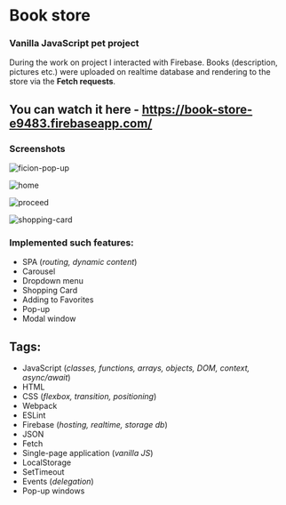 # Book store 
### Vanilla JavaScript pet project

During the work on project I interacted with Firebase. Books (description, pictures etc.) were uploaded on realtime database and rendering to the store via the **Fetch requests**.

## You can watch it here - https://book-store-e9483.firebaseapp.com/

### Screenshots

![ficion-pop-up](https://user-images.githubusercontent.com/78938313/145544643-23394aa6-215c-46dc-88f8-728bca00b4a1.JPG)

![home](https://user-images.githubusercontent.com/78938313/145544649-4ed93e02-de1a-40bd-9bd6-37942a257509.JPG)

![proceed](https://user-images.githubusercontent.com/78938313/145544651-b4460ac6-af20-40cc-a2a3-722ff45bdde5.JPG)

![shopping-card](https://user-images.githubusercontent.com/78938313/145544652-462e8fbb-d6b6-4389-a8ad-8800853f2c08.JPG)


### Implemented such features:
- SPA (_routing, dynamic content_)
- Carousel
- Dropdown menu
- Shopping Card
- Adding to Favorites
- Pop-up
- Modal window

## Tags:
- JavaScript (_classes, functions, arrays, objects, DOM, context, async/await_)
- HTML
- CSS (_flexbox, transition, positioning_)
- Webpack
- ESLint
- Firebase (_hosting, realtime, storage db_)
- JSON
- Fetch
- Single-page application (_vanilla JS_)
- LocalStorage
- SetTimeout
- Events (_delegation_)
- Pop-up windows
